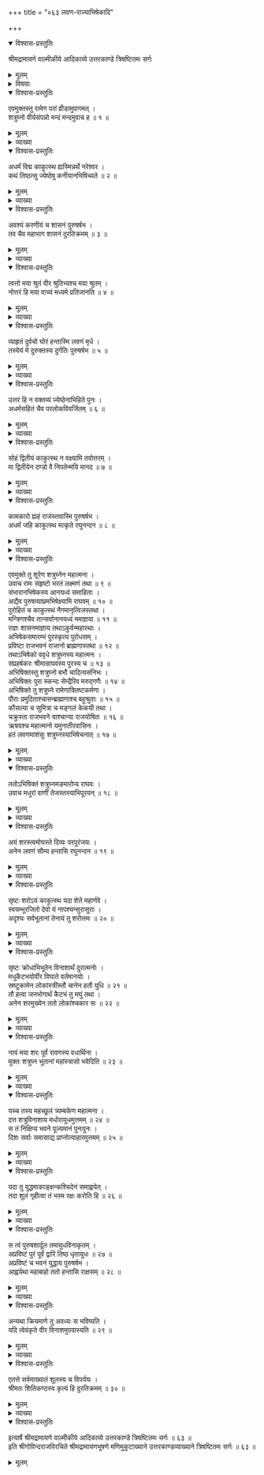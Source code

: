 +++
title = "०६३ लवण-राज्याभिषेकादि"

+++

<details open><summary>विश्वास-प्रस्तुतिः</summary>

श्रीमद्रामायणे वाल्मीकीये आदिकाव्ये उत्तरकाण्डे त्रिषष्टितमः सर्गः
</details>

<details><summary>मूलम्</summary>

श्रीमद्रामायणे वाल्मीकीये आदिकाव्ये उत्तरकाण्डे त्रिषष्टितमः सर्गः
</details>

<details><summary>विषयाः</summary>

ज्येष्ठे सत्य् अपि स्वाज्ञाया अनुलंङ्घ्यतया  
कथंचिद् अभिषेकम् अङ्गीकृतवतः शत्रुघ्नस्य  
रामेण लवण-राज्ये ऽभिषेचनम् ॥ १ ॥  
तथा शत्रुघ्नं प्रति  
निज-शर-प्रभाव-प्रशंसनेन तद्-दान-पूर्वकं लवण-मारणोपायोपदेशः ॥ २ ॥
</details>

<details open><summary>विश्वास-प्रस्तुतिः</summary>

एवमुक्तस्तु रामेण परां व्रीडामुपागमत् ।  
शत्रुघ्नो वीर्यसंपन्नो मन्दं मन्दमुवाच ह ॥ १ ॥
</details>

<details><summary>मूलम्</summary>

एवमुक्तस्तु रामेण परां व्रीडामुपागमत् ।  
शत्रुघ्नो वीर्यसंपन्नो मन्दं मन्दमुवाच ह ॥ १ ॥
</details>

<details><summary>व्याख्या</summary>

अथ रामेण स्वसन्निधावेव मधुराज्ये शत्रुघ्नमभिषिच्य लवणवधोपायोपदेशपूर्वकं तद्वधार्थं दिव्यास्त्रप्रदानं – एवमित्यादि ॥ १ ॥
</details>

<details open><summary>विश्वास-प्रस्तुतिः</summary>

अधर्मं विद्म काकुत्स्थ ह्यस्मिन्नर्थे नरेश्वर ।  
कथं तिष्ठत्सु ज्येष्ठेषु कनीयानभिषिच्यते ॥ २ ॥
</details>

<details><summary>मूलम्</summary>

अधर्मं विद्म काकुत्स्थ ह्यस्मिन्नर्थे नरेश्वर ।  
कथं तिष्ठत्सु ज्येष्ठेषु कनीयानभिषिच्यते ॥ २ ॥
</details>

<details><summary>व्याख्या</summary>

विद्म वेद्मीत्यर्थः । अस्मिन्नित्युक्तंविवृणोति – कथमित्यादि । तिष्ठत्सु ज्येष्टेष्विति गुरुवैषम्यमार्षम् । कथमभिषिच्यते न कथमपि । अधर्म एवेत्यर्थः ॥ २ ॥
</details>

<details open><summary>विश्वास-प्रस्तुतिः</summary>

अवश्यं करणीयं च शासनं पुरुषर्षभ ।  
तव चैव महाभाग शासनं दुरतिक्रमम् ॥ ३ ॥
</details>

<details><summary>मूलम्</summary>

अवश्यं करणीयं च शासनं पुरुषर्षभ ।  
तव चैव महाभाग शासनं दुरतिक्रमम् ॥ ३ ॥
</details>

<details><summary>व्याख्या</summary>

तव शासनं चावश्यं करणीयमित्यर्थः ॥ ३ ॥
</details>

<details open><summary>विश्वास-प्रस्तुतिः</summary>

त्वत्तो मया श्रुतं वीर श्रुतिभ्यश्च मया श्रुतम् ।  
नोत्तरं हि मया वाच्यं मध्यमे प्रतिजानति ॥ ४ ॥
</details>

<details><summary>मूलम्</summary>

त्वत्तो मया श्रुतं वीर श्रुतिभ्यश्च मया श्रुतम् ।  
नोत्तरं हि मया वाच्यं मध्यमे प्रतिजानति ॥ ४ ॥
</details>

<details><summary>व्याख्या</summary>

मध्यमे भ्रातरि भरत इत्यर्थः । घोरं लवणं हन्तास्मीति प्रतिजानति सति । हि यस्मात् । मया उत्तरं ज्येष्ठवच उल्लङ्घ्य न वाच्यं वक्तुं न योग्यम् ॥ ४ ॥
</details>

<details open><summary>विश्वास-प्रस्तुतिः</summary>

व्याहृतं दुर्वचो घोरं हन्तास्मि लवणं मृधे ।  
तस्येयं मे दुरुक्तस्य दुर्गतिः पुरुषर्षभ ॥ ५ ॥
</details>

<details><summary>मूलम्</summary>

व्याहृतं दुर्वचो घोरं हन्तास्मि लवणं मृधे ।  
तस्येयं मे दुरुक्तस्य दुर्गतिः पुरुषर्षभ ॥ ५ ॥
</details>

<details><summary>व्याख्या</summary>

तथाप्यहं मृधे युद्धे लवणं हन्तास्मीति दुर्वचो व्याहृतं तस्यास्य मे दुरुक्तस्येयं दुर्गतिः दुष्टकार्यस्य प्राप्तिः । तच्च ज्येष्ठातिक्रमेण आत्माभिषेचनम् ॥ ५ ॥
</details>

<details open><summary>विश्वास-प्रस्तुतिः</summary>

उत्तरं हि न वक्तव्यं ज्येष्ठेनाभिहिते पुनः ।  
अधर्मसहितं चैव परलोकविवर्जितम् ॥ ६ ॥
</details>

<details><summary>मूलम्</summary>

उत्तरं हि न वक्तव्यं ज्येष्ठेनाभिहिते पुनः ।  
अधर्मसहितं चैव परलोकविवर्जितम् ॥ ६ ॥
</details>

<details><summary>व्याख्या</summary>

उक्तमर्थं व्यावर्तयति-उत्तरं हीत्यादि । ज्येष्ठेन भरतेनाभिहिते सति ततः परमुत्तरं न वक्तुमुचितमेव । किंचाधर्मसहितमपि । अतएव परलोकविवर्जितमपि । तव शासनं च दुरतिक्रममिति शेषः ॥ ६ ॥
</details>

<details open><summary>विश्वास-प्रस्तुतिः</summary>

सोहं द्वितीयं काकुत्स्थ न वक्ष्यामि तवोत्तरम् ।  
मा द्वितीयेन दण्डो वै निपतेन्मयि मानद ॥ ७ ॥
</details>

<details><summary>मूलम्</summary>

सोहं द्वितीयं काकुत्स्थ न वक्ष्यामि तवोत्तरम् ।  
मा द्वितीयेन दण्डो वै निपतेन्मयि मानद ॥ ७ ॥
</details>

<details><summary>व्याख्या</summary>

फलितमाह – सोहमित्यादि ॥ भरतोक्तेः प्रथमं कृतोत्तरवचनः सोहं हे काकुत्स्थ तव ज्येष्टस्योत्तरं द्वितीयं न वक्ष्यामि । तत्र हेतुमाह -मेति । द्वितीयेन ज्येष्ठप्रत्युत्तरेण दण्डो मयि मा निपतेत् । भरते जिगमिषत्यहं गमिष्यामीत्युत्तरेण प्रथमेन राज्याभिषेकापत्तिरूपो दण्डः पतितः । त्वया अभिषेकं प्रतीच्छेत्युक्ते तदनङ्गीकारोत्तरेण द्वितीयेन मयि दण्डो मा निपतेदिति भावः ॥ ७ ॥
</details>

<details open><summary>विश्वास-प्रस्तुतिः</summary>

कामकारो ह्यहं राजंस्तवास्मि पुरुषर्षभ ।  
अधर्मं जहि काकुत्स्थ मत्कृते रघुनन्दन ॥ ८ ॥
</details>

<details><summary>मूलम्</summary>

कामकारो ह्यहं राजंस्तवास्मि पुरुषर्षभ ।  
अधर्मं जहि काकुत्स्थ मत्कृते रघुनन्दन ॥ ८ ॥
</details>

<details><summary>व्याख्या</summary>

फलितमाह – कामकार इति । अहं तव कामकारोस्मि अभीष्टनियोगकर्तास्मि । मत्कृते मदनुष्ठितराज्याभिषेकस्वीकारे । अधर्मं ज्येष्ठातिक्रमेण राज्यप्राप्तिनिमित्तं । काकुत्स्थेत्यत्रापि प्राधान्याल्लोकस्य अधर्मं अधर्मबुद्धिं । जहि परिहर ॥ ८ ॥
</details>

<details open><summary>विश्वास-प्रस्तुतिः</summary>

एवमुक्ते तु शूरेण शत्रुघ्नेन महात्मना ।  
उवाच रामः संहृष्टो भरतं लक्ष्मणं तथा ॥ ९ ॥  
संभारानभिषेकस्य आनयध्वं समाहिताः ।  
अद्यैव पुरुषव्याघ्रमभिषेक्ष्यामि राघवम् ॥ १० ॥  
पुरोहितं च काकुत्स्थं नैगमानृत्विजस्तथा ।  
मन्त्रिणश्चैव तान्सर्वानानयध्वं ममाज्ञया ॥ ११ ॥  
राज्ञः शासनमाज्ञाय तथाऽकुर्वन्महारथाः ।  
अभिषेकसमारम्भं पुरस्कृत्य पुरोधसम् ।  
प्रविष्टा राजभवनं राजानो ब्राह्मणास्तथा ॥ १२ ॥  
तथाऽभिषेको ववृधे शत्रुघ्नस्य महात्मनः ।  
संप्रहर्षकरः श्रीमान्राघवस्य पुरस्य च ॥ १३ ॥  
अभिषिक्तस्तु शत्रुघ्नो बभौ चादित्यसंनिभः ।  
अभिषिक्तः पुरा स्कन्दः सेन्द्रैरिव मरुद्गणैः ॥ १४ ॥  
अभिषिक्ते तु शत्रुघ्ने रामेणाक्लिष्टकर्मणा ।  
पौराः प्रमुदिताश्चासन्ब्राह्मणाश्च बहुश्रुताः ॥ १५ ॥  
कौसल्या च सुमित्रा च मङ्गलं केकयी तथा ।  
चक्रुस्ता राजभवने याश्चान्या राजयोषितः ॥ १६ ॥  
ऋषयश्च महात्मानो यमुनातीरवासिनः ।  
हतं लवणमाशंसुः शत्रुघ्नस्याभिषेचनात् ॥ १७ ॥
</details>

<details><summary>मूलम्</summary>

एवमुक्ते तु शूरेण शत्रुघ्नेन महात्मना ।  
उवाच रामः संहृष्टो भरतं लक्ष्मणं तथा ॥ ९ ॥  
संभारानभिषेकस्य आनयध्वं समाहिताः ।  
अद्यैव पुरुषव्याघ्रमभिषेक्ष्यामि राघवम् ॥ १० ॥  
पुरोहितं च काकुत्स्थं नैगमानृत्विजस्तथा ।  
मन्त्रिणश्चैव तान्सर्वानानयध्वं ममाज्ञया ॥ ११ ॥  
राज्ञः शासनमाज्ञाय तथाऽकुर्वन्महारथाः ।  
अभिषेकसमारम्भं पुरस्कृत्य पुरोधसम् ।  
प्रविष्टा राजभवनं राजानो ब्राह्मणास्तथा ॥ १२ ॥  
तथाऽभिषेको ववृधे शत्रुघ्नस्य महात्मनः ।  
संप्रहर्षकरः श्रीमान्राघवस्य पुरस्य च ॥ १३ ॥  
अभिषिक्तस्तु शत्रुघ्नो बभौ चादित्यसंनिभः ।  
अभिषिक्तः पुरा स्कन्दः सेन्द्रैरिव मरुद्गणैः ॥ १४ ॥  
अभिषिक्ते तु शत्रुघ्ने रामेणाक्लिष्टकर्मणा ।  
पौराः प्रमुदिताश्चासन्ब्राह्मणाश्च बहुश्रुताः ॥ १५ ॥  
कौसल्या च सुमित्रा च मङ्गलं केकयी तथा ।  
चक्रुस्ता राजभवने याश्चान्या राजयोषितः ॥ १६ ॥  
ऋषयश्च महात्मानो यमुनातीरवासिनः ।  
हतं लवणमाशंसुः शत्रुघ्नस्याभिषेचनात् ॥ १७ ॥
</details>

<details><summary>व्याख्या</summary>

संहृष्ट इति । कृताभिषेकनियोगत्वादिति भावः । अभिषेकस्य संभारान् अभिषेकोपकरणानि । लक्ष्मणं भरतं तथेति प्राधान्यात् सुमन्त्रादीनपीत्यर्थः । अन्यथाऽऽनयध्वमिति बहुवचनं विरुध्येत ॥ ९-१७ ॥
</details>

<details open><summary>विश्वास-प्रस्तुतिः</summary>

ततोऽभिषिक्तं शत्रुघ्नमङमारोप्य राघवः ।  
उवाच मधुरां वाणीं तेजस्तस्याभिपूरयन् ॥ १८ ॥
</details>

<details><summary>मूलम्</summary>

ततोऽभिषिक्तं शत्रुघ्नमङमारोप्य राघवः ।  
उवाच मधुरां वाणीं तेजस्तस्याभिपूरयन् ॥ १८ ॥
</details>

<details><summary>व्याख्या</summary>

तेजः शत्रुसंहारोचितवलवीर्यम् ॥ १८ ॥
</details>

<details open><summary>विश्वास-प्रस्तुतिः</summary>

अयं शरस्त्वमोघस्ते दिव्यः परपुरंजयः ।  
अनेन लवणं सौम्य हन्तासि रघुनन्दन ॥ १९ ॥
</details>

<details><summary>मूलम्</summary>

अयं शरस्त्वमोघस्ते दिव्यः परपुरंजयः ।  
अनेन लवणं सौम्य हन्तासि रघुनन्दन ॥ १९ ॥
</details>

<details><summary>व्याख्या</summary>

अयं मया दीयमानः ॥ १९ ॥
</details>

<details open><summary>विश्वास-प्रस्तुतिः</summary>

सृष्टः शरोऽयं काकुत्स्थ यदा शेते महार्णवे ।  
स्वयम्भूरजितो देवो यं नापश्यन्सुरासुराः ।  
अदृश्यः सर्वभूतानां तेनायं तु शरोत्तमः ॥ २० ॥
</details>

<details><summary>मूलम्</summary>

सृष्टः शरोऽयं काकुत्स्थ यदा शेते महार्णवे ।  
स्वयम्भूरजितो देवो यं नापश्यन्सुरासुराः ।  
अदृश्यः सर्वभूतानां तेनायं तु शरोत्तमः ॥ २० ॥
</details>

<details><summary>व्याख्या</summary>

अमोघत्वे हेतुमाह-सृष्ट इत्यादि ॥ २० ॥
</details>

<details open><summary>विश्वास-प्रस्तुतिः</summary>

सृष्टः क्रोधाभिभूतेन विनाशार्थं दुरात्मनोः ।  
मधुकैटभयोर्वीर विघाते वर्तमानयोः ।  
स्रष्टुकामेन लोकांस्त्रींस्तौ चानेन हतौ युधि ॥ २१ ॥  
तौ हत्वा जनभोगार्थं कैटभं तु मघुं तथा ।  
अनेन शरमुख्येन ततो लोकांश्चकार सः ॥ २२ ॥
</details>

<details><summary>मूलम्</summary>

सृष्टः क्रोधाभिभूतेन विनाशार्थं दुरात्मनोः ।  
मधुकैटभयोर्वीर विघाते वर्तमानयोः ।  
स्रष्टुकामेन लोकांस्त्रींस्तौ चानेन हतौ युधि ॥ २१ ॥  
तौ हत्वा जनभोगार्थं कैटभं तु मघुं तथा ।  
अनेन शरमुख्येन ततो लोकांश्चकार सः ॥ २२ ॥
</details>

<details><summary>व्याख्या</summary>

विघाते सृष्टिविघ्ने वर्तमानयोः तत्परयोरित्यर्थः । सृष्टः क्रोधाभिभूतेन विनाशे सर्वरक्षसाम् । मधुकैटभयोर्वीर विघाते सर्वरक्षसामिति च पाठः ॥ २१-२२ ॥
</details>

<details open><summary>विश्वास-प्रस्तुतिः</summary>

नायं मया शरः पूर्वं रावणस्य वधार्थिना ।  
मुक्तः शत्रुघ्न भूतानां महांस्त्रासो भवेदिति ॥ २३ ॥
</details>

<details><summary>मूलम्</summary>

नायं मया शरः पूर्वं रावणस्य वधार्थिना ।  
मुक्तः शत्रुघ्न भूतानां महांस्त्रासो भवेदिति ॥ २३ ॥
</details>

<details><summary>व्याख्या</summary>

नायमिति । अनेन शरेण महान् त्रासो भवेदित्यलक्ष्यविषये महास्त्रप्रयोगे तदीयांश्च सर्वान् लक्षीकृत्य नाशयेदिति भावः । अनेन रावणादपि बलीयान् लवण इति सूचितं । महान् हासो भवेदिति च पाठः ॥ २३ ॥
</details>

<details open><summary>विश्वास-प्रस्तुतिः</summary>

यच्च तस्य महच्छूलं त्र्यम्बकेण महात्मना ।  
दत्त शत्रुविनाशाय मधोरायुधमुत्तमम् ॥ २४ ॥  
स तं निक्षिप्य भवने पूज्यमानं पुनःपुनः ।  
दिशः सर्वाः समासाद्य प्राप्नोत्याहारमुत्तमम् ॥ २५ ॥
</details>

<details><summary>मूलम्</summary>

यच्च तस्य महच्छूलं त्र्यम्बकेण महात्मना ।  
दत्त शत्रुविनाशाय मधोरायुधमुत्तमम् ॥ २४ ॥  
स तं निक्षिप्य भवने पूज्यमानं पुनःपुनः ।  
दिशः सर्वाः समासाद्य प्राप्नोत्याहारमुत्तमम् ॥ २५ ॥
</details>

<details><summary>व्याख्या</summary>

गृहीतशूलस्य तस्य दुर्जयत्वात्तदग्रहणाय पुरप्रवेशनिरोधमुपदिशति – यच्च तस्येत्यादि । मधोर्दत्तमित्यन्वयः ॥ २४-२५ ॥
</details>

<details open><summary>विश्वास-प्रस्तुतिः</summary>

यदा तु युद्धमाकाङ्क्षन्कश्चिदेनं समाह्वयेत् ।  
तदा शूलं गृहीत्वा तं भस्म रक्षः करोति हि ॥ २६ ॥
</details>

<details><summary>मूलम्</summary>

यदा तु युद्धमाकाङ्क्षन्कश्चिदेनं समाह्वयेत् ।  
तदा शूलं गृहीत्वा तं भस्म रक्षः करोति हि ॥ २६ ॥
</details>

<details><summary>व्याख्या</summary>

युद्धमाकाङ्क्षन्निति । अनेन सहेति शेषः ॥ २६ ॥
</details>

<details open><summary>विश्वास-प्रस्तुतिः</summary>

स त्वं पुरुषशार्दूल तमायुधविनाकृतम् ।  
अप्रविष्टं पुरं पूर्वं द्वारि तिष्ठ धृतायुधः ॥ २७ ॥  
अप्रविष्टं च भवनं युद्धाय पुरुषर्षभ ।  
आह्वयेथा महाबाहो ततो हन्तासि राक्षसम् ॥ २८ ॥
</details>

<details><summary>मूलम्</summary>

स त्वं पुरुषशार्दूल तमायुधविनाकृतम् ।  
अप्रविष्टं पुरं पूर्वं द्वारि तिष्ठ धृतायुधः ॥ २७ ॥  
अप्रविष्टं च भवनं युद्धाय पुरुषर्षभ ।  
आह्वयेथा महाबाहो ततो हन्तासि राक्षसम् ॥ २८ ॥
</details>

<details><summary>व्याख्या</summary>

तमायुधविनाकृतं आयुधविवर्जितमुपलक्ष्येति शेषः ॥ २७-२८ ॥
</details>

<details open><summary>विश्वास-प्रस्तुतिः</summary>

अन्यथा क्रियमाणे तु अवध्यः स भविष्यति ।  
यदि त्वेवंकृते वीर विनाशमुपयास्यति ॥ २९ ॥
</details>

<details><summary>मूलम्</summary>

अन्यथा क्रियमाणे तु अवध्यः स भविष्यति ।  
यदि त्वेवंकृते वीर विनाशमुपयास्यति ॥ २९ ॥
</details>

<details><summary>व्याख्या</summary>

यदि त्वेवं कृत इति । यदा त्वेवमुक्तरीत्या कृतमनुष्ठितं भवति तदा त्वेवं कृते सति सः अवश्यं विनाशमुप- यास्यति ॥ २९ ॥
</details>

<details open><summary>विश्वास-प्रस्तुतिः</summary>

एतत्ते सर्वमाख्यातं शूलस्य च विपर्ययः ।  
श्रीमतः शितिकण्ठस्य कृत्यं हि दुरतिक्रमम् ॥ ३० ॥
</details>

<details><summary>मूलम्</summary>

एतत्ते सर्वमाख्यातं शूलस्य च विपर्ययः ।  
श्रीमतः शितिकण्ठस्य कृत्यं हि दुरतिक्रमम् ॥ ३० ॥
</details>

<details><summary>व्याख्या</summary>

विपर्ययः परिहार इत्यर्थः । श्रीमत इति । कृत्यमाज्ञापनं । अत्र कश्चिज्जपति-अत्र रामेण दुरतिक्रमत्वं शूलिन उक्तमिति विष्णोरष्यधिको रुद्र इति तन्न । अवतारमर्यादया तादृशोक्तिसंभवाद्यथा ब्रह्मास्त्रबन्धने दुरतिक्रमो ब्रह्मणो महिमेत्यादि । यद्वा दुरतिक्रमं कृत्यं भगवतैव तस्य बहुमन्तव्यत्वादिति भावः ॥ ३० ॥
</details>

<details open><summary>विश्वास-प्रस्तुतिः</summary>

इत्यार्षे श्रीमद्रामायणे वाल्मीकीये आदिकाव्ये उत्तरकाण्डे त्रिषष्टितमः सर्गः ॥ ६३ ॥  
इति श्रीगोविन्दराजविरचिते श्रीमद्रामायणभूषणे मणिमुकुटाख्याने उत्तरकाण्डव्याख्याने त्रिषष्टितमः सर्गः ॥ ६३ ॥
</details>

<details><summary>मूलम्</summary>

इत्यार्षे श्रीमद्रामायणे वाल्मीकीये आदिकाव्ये उत्तरकाण्डे त्रिषष्टितमः सर्गः ॥ ६३ ॥  
इति श्रीगोविन्दराजविरचिते श्रीमद्रामायणभूषणे मणिमुकुटाख्याने उत्तरकाण्डव्याख्याने त्रिषष्टितमः सर्गः ॥ ६३ ॥
</details>

